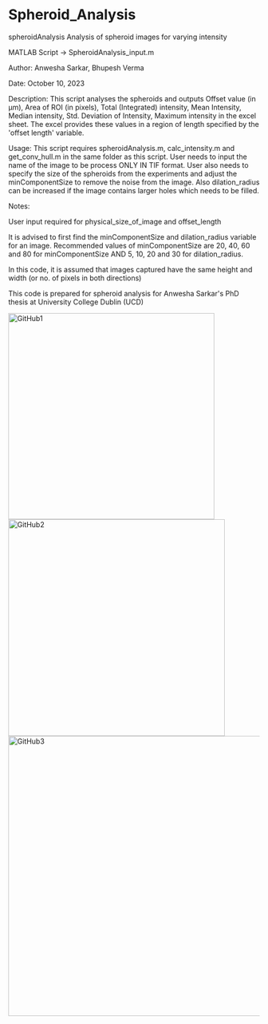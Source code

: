 # Spheroid_Analysis
spheroidAnalysis
Analysis of spheroid images for varying intensity

MATLAB Script -> SpheroidAnalysis_input.m

Author: Anwesha Sarkar, Bhupesh Verma

Date: October 10, 2023

Description: This script analyses the spheroids and outputs Offset value (in μm), Area of ROI (in pixels), Total (Integrated) intensity, Mean Intensity, Median intensity, Std. Deviation of Intensity, Maximum intensity in the excel sheet. The excel provides these values in a region of length specified by the 'offset length' variable.

Usage: This script requires spheroidAnalysis.m, calc_intensity.m and get_conv_hull.m in the same folder as this script. User needs to input the name of the image to be process ONLY IN TIF format. User also needs to specify the size of the spheroids from the experiments and adjust the minComponentSize to remove the noise from the image. Also dilation_radius can be increased if the image contains larger holes which needs to be filled.

Notes:

User input required for physical_size_of_image and offset_length

It is advised to first find the minComponentSize and dilation_radius variable for an image. Recommended values of minComponentSize are 20, 40, 60 and 80 for minComponentSize AND 5, 10, 20 and 30 for dilation_radius.

In this code, it is assumed that images captured have the same height and width (or no. of pixels in both directions)

This code is prepared for spheroid analysis for Anwesha Sarkar's PhD thesis at University College Dublin (UCD)

<img width="413" alt="GitHub1" src="https://github.com/user-attachments/assets/2cb97264-92f1-4e40-b398-91d29d77fb02" />
<img width="434" alt="GitHub2" src="https://github.com/user-attachments/assets/5eb0dd77-1511-4bac-8bfd-d6868b2a7b4c" />
<img width="561" alt="GitHub3" src="https://github.com/user-attachments/assets/a897eb78-566c-4031-b3fc-86a8bcd07f89" />

